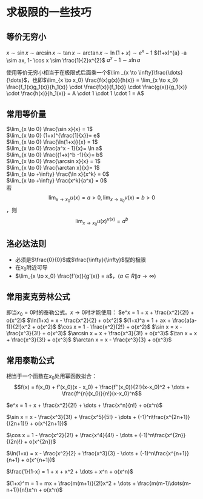 # 求极限的一些技巧

## 等价无穷小

$x \sim \sin x \sim \arcsin x \sim \tan x \sim \arctan x \sim \ln{(1+x)} \sim e^{x} - 1$
$(1+x)^{a} -a \sim ax, 1- \cos x \sim \frac{1}{2}x^{2}$
$a^{x} -1 \sim x\ln{a}$

使用等价无穷小相当于在极限式后面乘一个$\lim _{x \to \infty}\frac{\dots}{\dots}$，也即$\lim_{x \to x_0} \frac{f(x)g(x)}{h(x)} = \lim_{x \to x_0} \frac{f_1(x)g_1(x)}{h_1(x)} \cdot \frac{f(x)}{f_1(x)} \cdot \frac{g(x)}{g_1(x)} \cdot \frac{h(x)}{h_1(x)} = A \cdot 1 \cdot 1 \cdot 1 = A$

## 常用等价量

$\lim_{x \to 0} \frac{\sin x}{x} = 1$ \
$\lim_{x \to 0} (1+x)^{\frac{1}{x}}= e$\
$\lim_{x \to 0} \frac{\ln(1+x)}{x} = 1$\
$\lim_{x \to 0} \frac{a^x - 1}{x}= \ln a$\
$\lim_{x \to 0} \frac{(1+x)^b -1}{x}= b$\
$\lim_{x \to 0} \frac{\arcsin x}{x} = 1$\
$\lim_{x \to 0} \frac{\arctan x}{x}= 1$\
$\lim_{x \to +\infty} \frac{\ln x}{x^k} = 0$\
$\lim_{x \to +\infty} \frac{x^k}{a^x} = 0$\
若$$\lim_{x \to x_0} u(x) = a > 0, \lim_{x \to x_0} v(x) = b > 0$$，则$$\lim_{x \to x_0} u(x)^{v(x)} = a^b$$

## 洛必达法则

- 必须是$\frac{0}{0}$或$\frac{\infty}{\infty}$型的极限
- 在$x_0$附近可导
- $\lim_{x \to x_0} \frac{f’(x)}{g’(x)} = a$，$(a \in R \| a \to \infty)$

## 常用麦克劳林公式

即当$x_0 = 0$时的泰勒公式。$x \to 0$时才能使用：
$e^x = 1 + x + \frac{x^2}{2!} + o(x^2)$
$\ln(1+x) = x - \frac{x^2}{2} + o(x^2)$
$(1+x)^a = 1 + ax + \frac{a(a-1)}{2!}x^2 + o(x^2)$
$\cos x = 1 - \frac{x^2}{2!} + o(x^2)$
$\sin x = x - \frac{x^3}{3!} + o(x^3)$
$\arcsin x = x + \frac{x^3}{3!} + o(x^3)$
$\tan x = x + \frac{x^3}{3!} + o(x^3)$
$\arctan x = x - \frac{x^3}{3} + o(x^3)$

## 常用泰勒公式

相当于一个函数在$x_0$处用幂函数拟合：
$$f(x) = f(x_0) + f’(x_0)(x - x_0) + \frac{f’’(x_0)}{2!}(x-x_0)^2 + \dots + \frac{f^{n}(x_0)}{n!}(x-x_0)^n$$

$e^x = 1 + x + \frac{x^2}{2!} + \dots + \frac{x^n}{n!} + o(x^n)$

$\sin x = x - \frac{x^3}{3!} + \frac{x^5}{5!} - \dots + (-1)^n\frac{x^{2n+1}}{(2n+1)!} + o(x^{2n+1})$

$\cos x = 1 - \frac{x^2}{2!} + \frac{x^4}{4!} - \dots + (-1)^n\frac{x^{2n}}{(2n)!} + o(x^{2n})$

$\ln(1+x) = x - \frac{x^2}{2} + \frac{x^3}{3} - \dots + (-1)^n\frac{x^{n+1}}{n+1} + o(x^{n+1})$

$\frac{1}{1-x} = 1 + x + x^2 + \dots + x^n + o(x^n)$

$(1+x)^m = 1 + mx + \frac{m(m+1)}{2!}x^2 + \dots + \frac{m(m-1)\dots(m-n+1)}{n!}x^n + o(x^n)$
